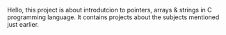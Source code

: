 
Hello, this project is about introdutcion to pointers, arrays & strings in C programming language. It contains projects about the subjects mentioned just earlier.

